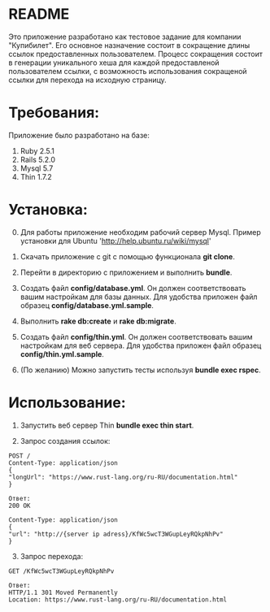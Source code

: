 # README

Это приложение разработано как тестовое задание для компании "Купибилет". Его основное назначение состоит в сокращение длины ссылок предоставленных пользователем. Процесс сокращения состоит в генерации уникального хеша для каждой предоставленой пользователем ссылки, с возможность использования сокращеной ссылки для перехода на исходную страницу.

# Требования:

Приложение было разработано на базе:

1. Ruby 2.5.1
2. Rails 5.2.0
3. Mysql 5.7
4. Thin 1.7.2

# Установка:

0. Для работы приложение необходим рабочий сервер Mysql. Пример установки для Ubuntu 'http://help.ubuntu.ru/wiki/mysql'

1. Скачать приложение с git с помощью функционала **git clone**.
2. Перейти в директорию с приложением и выполнить **bundle**.
3. Создать файл **config/database.yml**. Он должен соответствовать вашим настройкам для базы данных. Для удобства приложен файл образец **config/database.yml.sample**.
4. Выполнить **rake db:create** и **rake db:migrate**.
5. Создать файл **config/thin.yml**. Он должен соответствовать вашим настройкам для веб сервера. Для удобства приложен файл образец **config/thin.yml.sample**.
6. (По желанию) Можно запустить тесты используя **bundle exec rspec**.

# Использование:

1. Запустить веб сервер Thin **bundle exec thin start**.

2. Запрос создания ссылок:

```
POST /
Content-Type: application/json
{
"longUrl": "https://www.rust-lang.org/ru-RU/documentation.html"
}

Ответ: 
200 OK

Content-Type: application/json
{
"url": "http://{server ip adress}/KfWc5wcT3WGupLeyRQkpNhPv"
}

```
3. Запрос перехода:

```
GET /KfWc5wcT3WGupLeyRQkpNhPv

Ответ:
HTTP/1.1 301 Moved Permanently
Location: https://www.rust-lang.org/ru-RU/documentation.html

```
